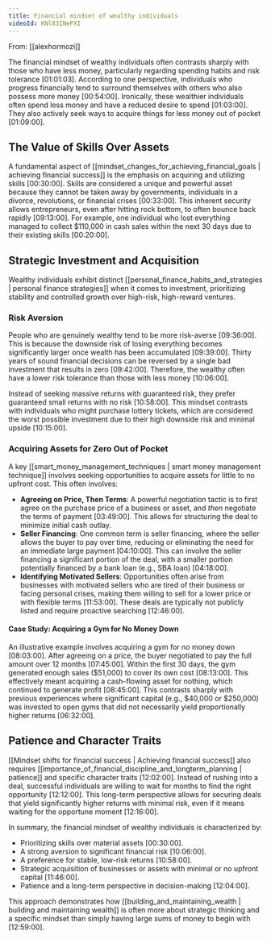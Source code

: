```yaml
---
title: Financial mindset of wealthy individuals
videoId: KNl83INePXI
---
```


From: [[alexhormozi]] <br/> 

The financial mindset of wealthy individuals often contrasts sharply with those who have less money, particularly regarding spending habits and risk tolerance <a class="yt-timestamp" data-t="01:01:03">[01:01:03]</a>. According to one perspective, individuals who progress financially tend to surround themselves with others who also possess more money <a class="yt-timestamp" data-t="00:54:00">[00:54:00]</a>. Ironically, these wealthier individuals often spend less money and have a reduced desire to spend <a class="yt-timestamp" data-t="01:03:00">[01:03:00]</a>. They also actively seek ways to acquire things for less money out of pocket <a class="yt-timestamp" data-t="01:09:00">[01:09:00]</a>.

## The Value of Skills Over Assets

A fundamental aspect of [[mindset_changes_for_achieving_financial_goals | achieving financial success]] is the emphasis on acquiring and utilizing skills <a class="yt-timestamp" data-t="00:30:00">[00:30:00]</a>. Skills are considered a unique and powerful asset because they cannot be taken away by governments, individuals in a divorce, revolutions, or financial crises <a class="yt-timestamp" data-t="00:33:00">[00:33:00]</a>. This inherent security allows entrepreneurs, even after hitting rock bottom, to often bounce back rapidly <a class="yt-timestamp" data-t="09:13:00">[09:13:00]</a>. For example, one individual who lost everything managed to collect $110,000 in cash sales within the next 30 days due to their existing skills <a class="yt-timestamp" data-t="00:20:00">[00:20:00]</a>.

## Strategic Investment and Acquisition

Wealthy individuals exhibit distinct [[personal_finance_habits_and_strategies | personal finance strategies]] when it comes to investment, prioritizing stability and controlled growth over high-risk, high-reward ventures.

### Risk Aversion
People who are genuinely wealthy tend to be more risk-averse <a class="yt-timestamp" data-t="09:36:00">[09:36:00]</a>. This is because the downside risk of losing everything becomes significantly larger once wealth has been accumulated <a class="yt-timestamp" data-t="09:39:00">[09:39:00]</a>. Thirty years of sound financial decisions can be reversed by a single bad investment that results in zero <a class="yt-timestamp" data-t="09:42:00">[09:42:00]</a>. Therefore, the wealthy often have a lower risk tolerance than those with less money <a class="yt-timestamp" data-t="10:06:00">[10:06:00]</a>.

Instead of seeking massive returns with guaranteed risk, they prefer guaranteed small returns with no risk <a class="yt-timestamp" data-t="10:58:00">[10:58:00]</a>. This mindset contrasts with individuals who might purchase lottery tickets, which are considered the worst possible investment due to their high downside risk and minimal upside <a class="yt-timestamp" data-t="10:15:00">[10:15:00]</a>.

### Acquiring Assets for Zero Out of Pocket
A key [[smart_money_management_techniques | smart money management technique]] involves seeking opportunities to acquire assets for little to no upfront cost. This often involves:

*   **Agreeing on Price, Then Terms**: A powerful negotiation tactic is to first agree on the purchase price of a business or asset, and *then* negotiate the terms of payment <a class="yt-timestamp" data-t="03:49:00">[03:49:00]</a>. This allows for structuring the deal to minimize initial cash outlay.
*   **Seller Financing**: One common term is seller financing, where the seller allows the buyer to pay over time, reducing or eliminating the need for an immediate large payment <a class="yt-timestamp" data-t="04:10:00">[04:10:00]</a>. This can involve the seller financing a significant portion of the deal, with a smaller portion potentially financed by a bank loan (e.g., SBA loan) <a class="yt-timestamp" data-t="04:18:00">[04:18:00]</a>.
*   **Identifying Motivated Sellers**: Opportunities often arise from businesses with motivated sellers who are tired of their business or facing personal crises, making them willing to sell for a lower price or with flexible terms <a class="yt-timestamp" data-t="11:53:00">[11:53:00]</a>. These deals are typically not publicly listed and require proactive searching <a class="yt-timestamp" data-t="12:46:00">[12:46:00]</a>.

#### Case Study: Acquiring a Gym for No Money Down
An illustrative example involves acquiring a gym for no money down <a class="yt-timestamp" data-t="08:03:00">[08:03:00]</a>. After agreeing on a price, the buyer negotiated to pay the full amount over 12 months <a class="yt-timestamp" data-t="07:45:00">[07:45:00]</a>. Within the first 30 days, the gym generated enough sales ($51,000) to cover its own cost <a class="yt-timestamp" data-t="08:13:00">[08:13:00]</a>. This effectively meant acquiring a cash-flowing asset for nothing, which continued to generate profit <a class="yt-timestamp" data-t="08:45:00">[08:45:00]</a>. This contrasts sharply with previous experiences where significant capital (e.g., $40,000 or $250,000) was invested to open gyms that did not necessarily yield proportionally higher returns <a class="yt-timestamp" data-t="06:32:00">[06:32:00]</a>.

## Patience and Character Traits
[[Mindset shifts for financial success | Achieving financial success]] also requires [[importance_of_financial_discipline_and_longterm_planning | patience]] and specific character traits <a class="yt-timestamp" data-t="12:02:00">[12:02:00]</a>. Instead of rushing into a deal, successful individuals are willing to wait for months to find the right opportunity <a class="yt-timestamp" data-t="12:12:00">[12:12:00]</a>. This long-term perspective allows for securing deals that yield significantly higher returns with minimal risk, even if it means waiting for the opportune moment <a class="yt-timestamp" data-t="12:16:00">[12:16:00]</a>.

In summary, the financial mindset of wealthy individuals is characterized by:
*   Prioritizing skills over material assets <a class="yt-timestamp" data-t="00:30:00">[00:30:00]</a>.
*   A strong aversion to significant financial risk <a class="yt-timestamp" data-t="10:06:00">[10:06:00]</a>.
*   A preference for stable, low-risk returns <a class="yt-timestamp" data-t="10:58:00">[10:58:00]</a>.
*   Strategic acquisition of businesses or assets with minimal or no upfront capital <a class="yt-timestamp" data-t="11:46:00">[11:46:00]</a>.
*   Patience and a long-term perspective in decision-making <a class="yt-timestamp" data-t="12:04:00">[12:04:00]</a>.

This approach demonstrates how [[building_and_maintaining_wealth | building and maintaining wealth]] is often more about strategic thinking and a specific mindset than simply having large sums of money to begin with <a class="yt-timestamp" data-t="12:59:00">[12:59:00]</a>.